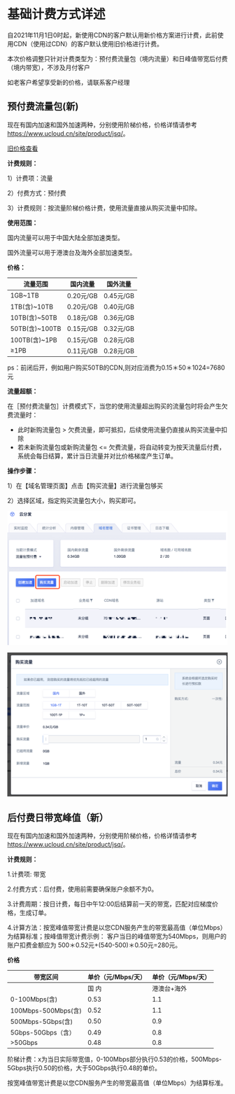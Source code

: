 # 基础计费方式详述

自2021年11月1日0时起，新使用CDN的客户默认用新价格方案进行计费，此前使用CDN（使用过CDN）的客户默认使用旧价格进行计费。

本次价格调整只针对计费类型为：预付费流量包（境内流量）和日峰值带宽后付费 （境内带宽），不涉及月付客户

如老客户希望享受新的价格，请联系客户经理

## 预付费流量包(新)

现在有国内加速和国外加速两种，分别使用阶梯价格，价格详情请参考
<https://www.ucloud.cn/site/product/jsq/>。

[旧价格查看](/ucdn/charge)

**计费规则：**

1）计费项：流量

2）付费方式：预付费

3）计费规则：按流量阶梯价格计费，使用流量直接从购买流量中扣除。

**使用范围：**

国内流量可以用于中国大陆全部加速类型。

国外流量可以用于港澳台及海外全部加速类型。

**价格：**

| 流量范围        | 国内流量     | 国外流量     |
| ----------- | -------- | -------- |
| 1GB~1TB    | 0.20元/GB | 0.45元/GB |
| 1TB(含)~10TB   | 0.20元/GB | 0.40元/GB |
| 10TB(含)~50TB  | 0.18元/GB | 0.36元/GB |
| 50TB(含)~100TB | 0.15元/GB | 0.32元/GB |
| 100TB(含)~1PB  | 0.15元/GB | 0.28元/GB |
| ≥1PB       | 0.11元/GB | 0.28元/GB |

ps：前闭后开，例如用户购买50TB的CDN,则对应消费为0.15＊50＊1024=7680元

**流量超额：**

在［预付费流量包］计费模式下，当您的使用流量超出购买的流量包时将会产生欠费流量时：

* 此时新购流量包 > 欠费流量，即可抵扣，后续使用流量仍直接从购买流量中扣除
* 若未新购流量包或新购流量包 <= 欠费流量，将自动转变为按天流量后付费，系统会每日结算，累计当日流量并对比价格梯度产生订单。

**操作步骤：**

1）在【域名管理页面】点击【购买流量】进行流量包够买

2）选择区域，指定购买流量包大小，购买即可。

![image-20191205143425666](../images/image-20191205143425666.png)

![image-20191205143522909](../images/image-20191205143522909.png)



## 后付费日带宽峰值（新）

现在有国内加速和国外加速两种，分别使用阶梯价格，价格详情请参考
<https://www.ucloud.cn/site/product/jsq/>。

**计费规则：**

1.计费项: 带宽

2.付费方式：后付费，使用前需要确保账户余额不为0。

3.计费周期：按日计费，每日中午12:00后结算前一天的带宽，匹配对应梯度价格，生成订单。

4.计算方法：按宽峰值带宽计费是以您CDN服务产生的带宽最高值（单位Mbps）为结算标准；按峰值带宽计费示例：
客户当日的峰值带宽为540Mbps，则用户的账户扣费金额应为
500＊0.52元+(540-500)＊0.50元=280元。

**价格**

| 带宽区间          | 单价（元/Mbps/天） | 单价（元/Mbps/天） |
| ------------- | ------------ | ------------ |
|               |    国  内    |  港澳台+海外 |
| 0-100Mbps(含) | 0.53          | 1.1          |
|100Mbps-500Mbps(含)| 0.52      | 1.1          |
| 500Mbps-5Gbps(含) | 0.50         | 0.9          |
| 5Gbps-50Gbps（含）| 0.49          | 0.8          |
|  >50Gbps    |0.48            |  0.8         |


阶梯计费：x为当日实际带宽值，0-100Mbps部分执行0.53的价格，500Mbps-5Gbps执行0.50的价格，大于50Gbps执行0.48的单价。

按宽峰值带宽计费是以您CDN服务产生的带宽最高值（单位Mbps）为结算标准。

